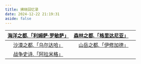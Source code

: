 ```yaml
---
title: 拂晓回忆录
date: 2024-12-22 21:19:31
aside: false
---
```




| [海洋之都.「利姆萨·罗敏萨」](https://arrietty-fly.github.io/FF14/利姆萨·罗敏萨) | [森林之都.「格里达尼亚」](https://arrietty-fly.github.io/FF14/格里达尼亚)&emsp; |
| :----------------------------------------------------------: | :----------------------------------------------------------: |
| [沙漠之都.「乌尔达哈」](https://arrietty-fly.github.io/FF14/乌尔达哈) | [山岳之都.「伊修加德」](https://arrietty-fly.github.io/FF14/伊修加德) |
| [战争史诗.「阿拉米格」](https://arrietty-fly.github.io/FF14/阿拉米格) |                                                              |



